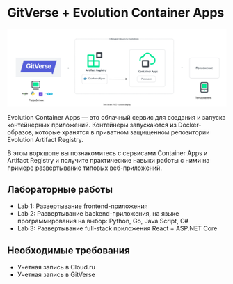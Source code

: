 # GitVerse + Evolution Container Apps

![revision-running](images/gitverse_containerapps.svg)

Evolution Container Apps — это облачный сервис для создания и запуска контейнерных приложений. Контейнеры запускаются из Docker-образов, которые хранятся в приватном защищенном репозитории Evolution Artifact Registry. 

В этом воркшопе вы познакомитесь с сервисами Container Apps и Artifact Registry и получите практические навыки работы с ними на примере развертывание типовых веб-приложений. 

## Лабораторные работы
- Lab 1: Развертывание frontend-приложения
- Lab 2: Развертывание backend-приложения, на языке программирования на выбор: Python, Go, Java Script, C#
- Lab 3: Развертывание full-stack приложения React + ASP.NET Core

## Необходимые требования
- Учетная запись в Cloud.ru
- Учетная запись в GitVerse
